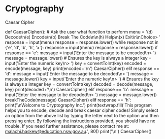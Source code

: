 # Cryptography
 Caesar Cipher

def CaesarCipher():
    # Ask the user what function to perform
    menu = '(d) Decode\n(e) Encode\n(b) Break The Code\n\n(h) Help\n(x) Exit\n\nChoice> '
    response = input(menu)
    response = response.lower()
    while response not in {'e', 'd', 'b', 'h', 'x'}:
        response = input(menu)
        response = response.lower()
    if response == 'e':
        message = input('Enter the message to be encoded\n> ')
        message = message.lower()
        # Ensures the key is always a integer
        key = input('Enter the numeric key\n> ')
        key = convertToInt(key)
        encoded = encode(message, key)
        print(encoded+'\n')
        CaesarCipher()
    elif response == 'd':
        message = input('Enter the message to be decoded\n> ')
        message = message.lower()
        key = input('Enter the numeric key\n> ')
        # Ensures the key is always a integer
        key = convertToInt(key)
        decoded = decode(message, key)
        print(decoded+'\n')
        CaesarCipher()
    elif response == 'b':
        message = input('Enter the message to be decoded\n> ')
        message = message.lower()
        breakTheCode(message)
        CaesarCipher()
    elif response == 'h':
        print('\nWelcome to Cryptography Inc.')
        print(textwrap.fill('This program helps you to encode, decode and break caesar cipher codes! Simply select an option from the above list by typing the letter next to the option and then pressing enter. By following the instructions provided, you should have no trouble. If you need further assistance, please contact me at: malachi.haskew@education.nsw.gov.au.', 80))
        print('\n')
        CaesarCipher()
